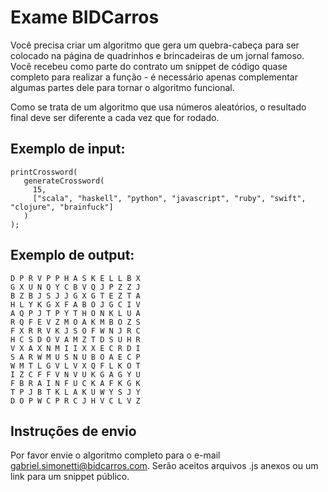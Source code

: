 # Exame BIDCarros

Você precisa criar um algoritmo que gera um quebra-cabeça para ser colocado na página de quadrinhos e brincadeiras de um jornal famoso. Você recebeu como parte do contrato um snippet de código quase completo para realizar a função - é necessário apenas complementar algumas partes dele para tornar o algoritmo funcional.

Como se trata de um algoritmo que usa números aleatórios, o resultado final deve ser diferente a cada vez que for rodado.

## Exemplo de input:

    printCrossword(
       generateCrossword(
         15, 
         ["scala", "haskell", "python", "javascript", "ruby", "swift", "clojure", "brainfuck"]
       )
    );

## Exemplo de output:

    D P R V P P H A S K E L L B X 
    G X U N Q Y C B V Q J P Z Z J 
    B Z B J S J J G X G T E Z T A 
    H L Y K G X F A B O J G C I V 
    A Q P J T P Y T H O N K L U A 
    R Q F E V Z M O A K M B O Z S 
    F X R R V K J S O F W N J R C 
    H C S D O V A M Z T D S U H R 
    V X A X N M I I X X E C R D I 
    S A R W M U S N U B O A E C P 
    W M T L G V L V X Q F L K O T 
    I Z C F F V N V U K G A G Y U 
    F B R A I N F U C K A F K G K 
    T P J B T K L A K U W Y S J Y 
    D O P W C P R C J H V C L V Z 

## Instruções de envio
Por favor envie o algoritmo completo para o e-mail gabriel.simonetti@bidcarros.com. Serão aceitos arquivos .js anexos ou um link para um snippet público.